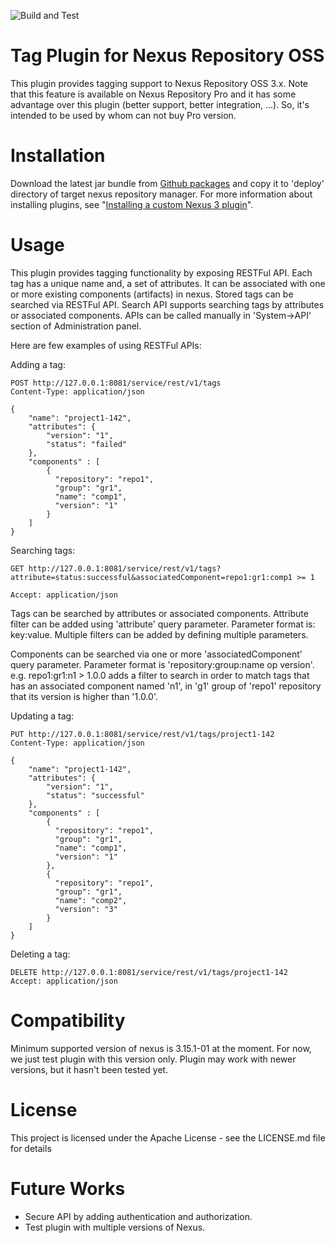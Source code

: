 ![Build and Test](https://github.com/sahabpardaz/nexus-tag-plugin/workflows/Build%20and%20Test/badge.svg)
# Tag Plugin for Nexus Repository OSS

This plugin provides tagging support to Nexus Repository OSS 3.x. Note that this feature is available on
Nexus Repository Pro and it has some advantage over this plugin (better support, better integration, ...). So, it's
intended to be used by whom can not buy Pro version.

# Installation
Download the latest jar bundle from [Github packages](https://github.com/sahabpardaz/nexus-tag-plugin/packages) and copy
it to 'deploy' directory of target nexus repository manager. For more information about installing plugins, see
"[Installing a custom Nexus 3 plugin](https://sonatype-nexus-community.github.io/nexus-development-guides/plugin-install.html)".

# Usage
This plugin provides tagging functionality by exposing RESTFul API. Each tag has a unique name and, a set of attributes.
It can be associated with one or more existing components (artifacts) in nexus. Stored tags can be searched via RESTFul
API. Search API supports searching tags by attributes or associated components. APIs can be called
manually in 'System->API' section of Administration panel.

Here are few examples of using RESTFul APIs:

Adding a tag:
```
POST http://127.0.0.1:8081/service/rest/v1/tags
Content-Type: application/json

{
    "name": "project1-142",
    "attributes": {
        "version": "1",
        "status": "failed"
    },
    "components" : [
        {
          "repository": "repo1",
          "group": "gr1",
          "name": "comp1",
          "version": "1"
        }
    ]
}
```

Searching tags:
```
GET http://127.0.0.1:8081/service/rest/v1/tags?attribute=status:successful&associatedComponent=repo1:gr1:comp1 >= 1

Accept: application/json
```
Tags can be searched by attributes or associated components. Attribute filter can be added using 'attribute' query
parameter. Parameter format is: key:value. Multiple filters can be added by defining multiple parameters.

Components can be searched via one or more 'associatedComponent' query parameter. Parameter format is
'repository:group:name op version'. e.g. repo1:gr1:n1 > 1.0.0 adds a filter to search in order to match tags that has an
associated component named 'n1', in 'g1' group of 'repo1' repository that its version is higher than '1.0.0'.

Updating a tag:
```
PUT http://127.0.0.1:8081/service/rest/v1/tags/project1-142
Content-Type: application/json

{
    "name": "project1-142",
    "attributes": {
        "version": "1",
        "status": "successful"
    },
    "components" : [
        {
          "repository": "repo1",
          "group": "gr1",
          "name": "comp1",
          "version": "1"
        },
        {
          "repository": "repo1",
          "group": "gr1",
          "name": "comp2",
          "version": "3"
        }
    ]
}
```

Deleting a tag:
```
DELETE http://127.0.0.1:8081/service/rest/v1/tags/project1-142
Accept: application/json
```

# Compatibility
Minimum supported version of nexus is 3.15.1-01 at the moment. For now, we just test plugin with this version
only. Plugin may work with newer versions, but it hasn't been tested yet.

# License
This project is licensed under the Apache License - see the LICENSE.md file for details

# Future Works
* Secure API by adding authentication and authorization.
* Test plugin with multiple versions of Nexus.